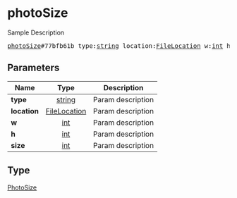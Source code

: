 # photoSize

Sample Description

<pre>
<a href="../constructor/photoSize.md">photoSize</a>#77bfb61b type:<a href="../type/string.md">string</a> location:<a href="../type/FileLocation.md">FileLocation</a> w:<a href="../type/int.md">int</a> h:<a href="../type/int.md">int</a> size:<a href="../type/int.md">int</a> = <a href="../type/PhotoSize.md">PhotoSize</a>;
</pre>

## Parameters

| Name | Type | Description |
|------|:----:|-------------|
| **type** | [string](../type/string.md) | Param description |
| **location** | [FileLocation](../type/FileLocation.md) | Param description |
| **w** | [int](../type/int.md) | Param description |
| **h** | [int](../type/int.md) | Param description |
| **size** | [int](../type/int.md) | Param description |

## Type

[PhotoSize](../type/PhotoSize.md)
